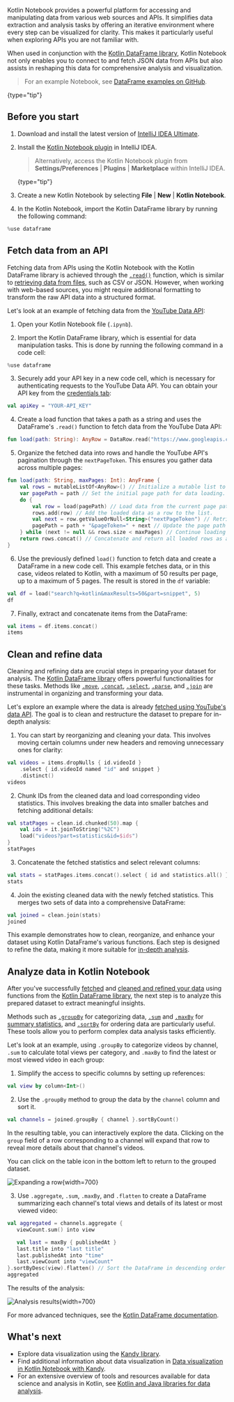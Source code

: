 [//]: # (title: Retrieve data from web sources and APIs)

Kotlin Notebook provides a powerful platform for accessing and manipulating data from various web sources and APIs.
It simplifies data extraction and analysis tasks by offering an iterative environment where every step can be visualized 
for clarity. This makes it particularly useful when exploring APIs you are not familiar with.

When used in conjunction with the [Kotlin DataFrame library](https://kotlin.github.io/dataframe/gettingstarted.html), Kotlin Notebook not only enables you to connect to and fetch 
JSON data from APIs but also assists in reshaping this data for comprehensive analysis and visualization.

> For an example Notebook, see [DataFrame examples on GitHub](https://github.com/Kotlin/dataframe/blob/master/examples/notebooks/youtube/Youtube.ipynb).
> 
{type="tip"}

## Before you start

1. Download and install the latest version of [IntelliJ IDEA Ultimate](https://www.jetbrains.com/idea/download/?section=mac).
2. Install the [Kotlin Notebook plugin](https://plugins.jetbrains.com/plugin/16340-kotlin-notebook) in IntelliJ IDEA.

   > Alternatively, access the Kotlin Notebook plugin from **Settings/Preferences** | **Plugins** | **Marketplace** within IntelliJ IDEA.
   >
   {type="tip"}

3. Create a new Kotlin Notebook by selecting **File** | **New** | **Kotlin Notebook**.
4. In the Kotlin Notebook, import the Kotlin DataFrame library by running the following command:

```kotlin
%use dataframe
```

## Fetch data from an API

Fetching data from APIs using the Kotlin Notebook with the Kotlin DataFrame library is achieved through the [`.read()`](https://kotlin.github.io/dataframe/read.html) 
function, which is similar to [retrieving data from files](data-analysis-work-with-data-sources.md#retrieve-data-from-a-file), such as CSV or JSON.
However, when working with web-based sources, you might require additional formatting to transform the raw API data into 
a structured format.

Let's look at an example of fetching data from the [YouTube Data API](https://console.cloud.google.com/apis/library/youtube.googleapis.com):

1. Open your Kotlin Notebook file (`.ipynb`).

2. Import the Kotlin DataFrame library, which is essential for data manipulation tasks.
This is done by running the following command in a code cell:

```kotlin
%use dataframe
```

3. Securely add your API key in a new code cell, which is necessary for authenticating requests to the YouTube Data API. 
You can obtain your API key from the [credentials tab](https://console.cloud.google.com/apis/credentials):

```kotlin
val apiKey = "YOUR-API_KEY"
```

4. Create a load function that takes a path as a string and uses the DataFrame's `.read()` function to fetch data from the YouTube Data API:

```kotlin
fun load(path: String): AnyRow = DataRow.read("https://www.googleapis.com/youtube/v3/$path&key=$apiKey")
```

5. Organize the fetched data into rows and handle the YouTube API's pagination through the `nextPageToken`. 
This ensures you gather data across multiple pages:

```kotlin
fun load(path: String, maxPages: Int): AnyFrame {
    val rows = mutableListOf<AnyRow>() // Initialize a mutable list to store rows of data.
    var pagePath = path // Set the initial page path for data loading.
    do {
        val row = load(pagePath) // Load data from the current page path.
        rows.add(row) // Add the loaded data as a row to the list.
        val next = row.getValueOrNull<String>("nextPageToken") // Retrieve the token for the next page, if available.
        pagePath = path + "&pageToken=" + next // Update the page path for the next iteration, including the new token.
    } while (next != null && rows.size < maxPages) // Continue loading pages until there's no next page.
    return rows.concat() // Concatenate and return all loaded rows as a DataFrame.
}
```

6. Use the previously defined `load()` function to fetch data and create a DataFrame in a new code cell. 
This example fetches data, or in this case, videos related to Kotlin, with a maximum of 50 results per page, up to a maximum of 5 pages. 
The result is stored in the `df` variable:

```kotlin
val df = load("search?q=kotlin&maxResults=50&part=snippet", 5)
df
```

7. Finally, extract and concatenate items from the DataFrame:

```kotlin
val items = df.items.concat()
items
```

## Clean and refine data

Cleaning and refining data are crucial steps in preparing your dataset for analysis. The [Kotlin DataFrame library](https://kotlin.github.io/dataframe/gettingstarted.html) 
offers powerful functionalities for these tasks. Methods like [`.move`](https://kotlin.github.io/dataframe/move.html), 
[`.concat`](https://kotlin.github.io/dataframe/concatdf.html), [`.select`](https://kotlin.github.io/dataframe/select.html), 
[`.parse`](https://kotlin.github.io/dataframe/parse.html), and [`.join`](https://kotlin.github.io/dataframe/join.html) 
are instrumental in organizing and transforming your data. 

Let's explore an example where the data is already [fetched using YouTube's data API](#fetch-data-from-an-api).
The goal is to clean and restructure the dataset to prepare for in-depth analysis:

1. You can start by reorganizing and cleaning your data. This involves moving certain columns under new headers and removing 
unnecessary ones for clarity:

```kotlin
val videos = items.dropNulls { id.videoId }
    .select { id.videoId named "id" and snippet }
    .distinct()
videos
```

2. Chunk IDs from the cleaned data and load corresponding video statistics. This involves breaking the data into smaller 
batches and fetching additional details:

```kotlin
val statPages = clean.id.chunked(50).map {
    val ids = it.joinToString("%2C")
    load("videos?part=statistics&id=$ids")
}
statPages
```

3. Concatenate the fetched statistics and select relevant columns:

```kotlin
val stats = statPages.items.concat().select { id and statistics.all() }.parse()
stats
```

4. Join the existing cleaned data with the newly fetched statistics. This merges two sets of data into a comprehensive DataFrame:

```kotlin
val joined = clean.join(stats)
joined
```

This example demonstrates how to clean, reorganize, and enhance your dataset using Kotlin DataFrame's various functions. 
Each step is designed to refine the data, making it more suitable for [in-depth analysis](#analyze-data-in-kotlin-notebook).

## Analyze data in Kotlin Notebook

After you've successfully [fetched](#fetch-data-from-an-api) and [cleaned and refined your data](#clean-and-refine-data) 
using functions from the [Kotlin DataFrame library](https://kotlin.github.io/dataframe/gettingstarted.html), the next step 
is to analyze this prepared dataset to extract meaningful insights.

Methods such as [`.groupBy`](https://kotlin.github.io/dataframe/groupby.html) for categorizing data, 
[`.sum`](https://kotlin.github.io/dataframe/sum.html) and [`.maxBy`](https://kotlin.github.io/dataframe/maxby.html) for 
[summary statistics](https://kotlin.github.io/dataframe/summarystatistics.html), and [`.sortBy`](https://kotlin.github.io/dataframe/sortby.html) for ordering data are particularly useful. 
These tools allow you to perform complex data analysis tasks efficiently. 

Let's look at an example, using `.groupBy` to categorize videos by channel, `.sum` to calculate total views per category, 
and `.maxBy` to find the latest or most viewed video in each group:

1. Simplify the access to specific columns by setting up references:

```kotlin
val view by column<Int>()
```

2. Use the `.groupBy` method to group the data by the `channel` column and sort it. 

```kotlin
val channels = joined.groupBy { channel }.sortByCount()
```

In the resulting table, you can interactively explore the data. Clicking on the `group` field 
of a row corresponding to a channel will expand that row to reveal more details about that channel's videos.

You can click on the table icon in the bottom left to return to the grouped dataset.

![Expanding a row](results-of-expanding-group-data-analysis.png){width=700}

3. Use `.aggregate`, `.sum`, `.maxBy`, and `.flatten` to create a DataFrame summarizing each 
channel's total views and details of its latest or most viewed video:

```kotlin
val aggregated = channels.aggregate {
   viewCount.sum() into view

   val last = maxBy { publishedAt }
   last.title into "last title"
   last.publishedAt into "time"
   last.viewCount into "viewCount"
}.sortByDesc(view).flatten() // Sort the DataFrame in descending order by view count and transform it into a flat structure.
aggregated
```

The results of the analysis:

![Analysis results](kotlin-analysis.png){width=700}

For more advanced techniques, see the [Kotlin DataFrame documentation](https://kotlin.github.io/dataframe/gettingstarted.html).

## What's next

* Explore data visualization using the [Kandy library](https://kotlin.github.io/kandy/examples.html).
* Find additional information about data visualization in [Data visualization in Kotlin Notebook with Kandy](data-analysis-visualization.md).
* For an extensive overview of tools and resources available for data science and analysis in Kotlin, see [Kotlin and Java libraries for data analysis](data-science-libraries.md).